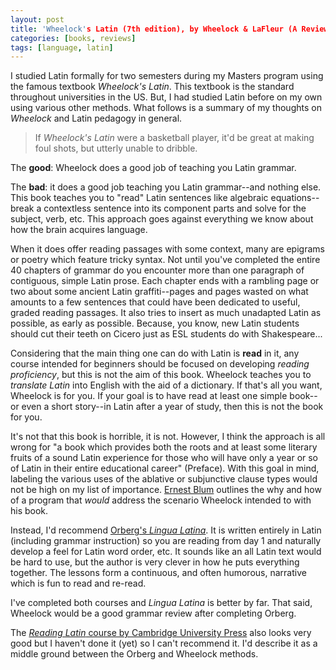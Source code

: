 ```yaml
---
layout: post
title: 'Wheelock's Latin (7th edition), by Wheelock & LaFleur (A Review)'
categories: [books, reviews]
tags: [language, latin]
---
```

I studied Latin formally for two semesters during my Masters program using the famous textbook _Wheelock's Latin_. This textbook is the standard throughout universities in the US. But, I had studied Latin before on my own using various other methods. What follows is a summary of my thoughts on _Wheelock_ and Latin pedagogy in general.

> If _Wheelock's Latin_ were a basketball player, it'd be great at making foul shots, but utterly unable to dribble.

The **good**: Wheelock does a good job of teaching you Latin grammar.

The **bad**: it does a good job teaching you Latin grammar--and nothing else. This book teaches you to "read" Latin sentences like algebraic equations--break a contextless sentence into its component parts and solve for the subject, verb, etc. This approach goes against everything we know about how the brain acquires language.

When it does offer reading passages with some context, many are epigrams or poetry which feature tricky syntax. Not until you've completed the entire 40 chapters of grammar do you encounter more than one paragraph of contiguous, simple Latin prose. Each chapter ends with a rambling page or two about some ancient Latin graffiti--pages and pages wasted on what amounts to a few sentences that could have been dedicated to useful, graded reading passages. It also tries to insert as much unadapted Latin as possible, as early as possible. Because, you know, new Latin students should cut their teeth on Cicero just as ESL students do with Shakespeare...

Considering that the main thing one can do with Latin is **read** in it, any course intended for beginners should be focused on developing _reading proficiency_, but this is not the aim of this book. Wheelock teaches you to _translate Latin_ into English with the aid of a dictionary. If that's all you want, Wheelock is for you. If your goal is to have read at least one simple book--or even a short story--in Latin after a year of study, then this is not the book for you.

It's not that this book is horrible, it is not. However, I think the approach is all wrong for "a book which provides both the roots and at least some literary fruits of a sound Latin experience for those who will have only a year or so of Latin in their entire educational career" (Preface). With this goal in mind, labeling the various uses of the ablative or subjunctive clause types would not be high on my list of importance. [Ernest Blum](http://theamericanscholar.org/the-new-old-way-of-learning-languages/) outlines the why and how of a program that _would_ address the scenario Wheelock intended to with his book.

Instead, I'd recommend [Orberg's _Lingua Latina_](http://amzn.to/2nnNiOp). It is written entirely in Latin (including grammar instruction) so you are reading from day 1 and naturally develop a feel for Latin word order, etc. It sounds like an all Latin text would be hard to use, but the author is very clever in how he puts everything together. The lessons form a continuous, and often humorous, narrative which is fun to read and re-read.

I've completed both courses and _Lingua Latina_ is better by far. That said, Wheelock would be a good grammar review after completing Orberg.

The [_Reading Latin_ course by Cambridge University Press](http://amzn.to/2ni13MV) also looks very good but I haven't done it (yet) so I can't recommend it. I'd describe it as a middle ground between the Orberg and Wheelock methods.
